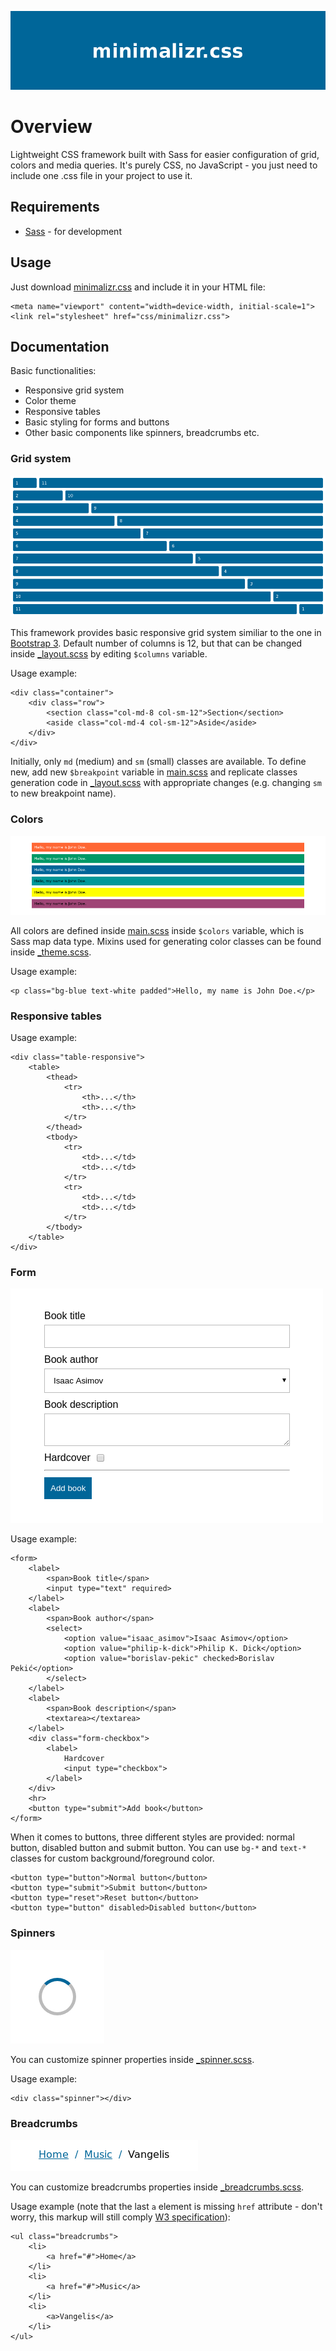 <p align="center">
	<img src="assets/logo.png" alt="minimalizr.css">
</p>

# Overview

Lightweight CSS framework built with Sass for easier configuration of grid, colors and media queries. It's purely CSS, no JavaScript - you just need to include one .css file in your project to use it.

## Requirements

- [Sass](https://sass-lang.com/) - for development

## Usage

Just download [minimalizr.css](css/minimalizr.css) and include it in your HTML file:

```
<meta name="viewport" content="width=device-width, initial-scale=1">
<link rel="stylesheet" href="css/minimalizr.css">
```

## Documentation

Basic functionalities:

- Responsive grid system
- Color theme
- Responsive tables
- Basic styling for forms and buttons
- Other basic components like spinners, breadcrumbs etc.

### Grid system

![Grid system](assets/grid.png)

This framework provides basic responsive grid system similiar to the one in [Bootstrap 3](https://getbootstrap.com/). Default number of columns is 12, but that can be changed inside [_layout.scss](sass/_layout.scss) by editing `$columns` variable.

Usage example:

```
<div class="container">
	<div class="row">
		<section class="col-md-8 col-sm-12">Section</section>
		<aside class="col-md-4 col-sm-12">Aside</aside>
	</div>
</div>
```

Initially, only `md` (medium) and `sm` (small) classes are available. To define new, add new `$breakpoint` variable in [main.scss](sass/main.scss) and replicate classes generation code in [_layout.scss](sass/_layout.scss) with appropriate changes (e.g. changing `sm` to new breakpoint name).

### Colors

![Colors](assets/colors.png)

All colors are defined inside [main.scss](sass/main.scss) inside `$colors` variable, which is Sass map data type. Mixins used for generating color classes can be found inside [_theme.scss](sass/_theme.scss).

Usage example:

```
<p class="bg-blue text-white padded">Hello, my name is John Doe.</p>
```

### Responsive tables

Usage example:

```
<div class="table-responsive">
	<table>
		<thead>
			<tr>
				<th>...</th>
				<th>...</th>
			</tr>
		</thead>
		<tbody>
			<tr>
				<td>...</td>
				<td>...</td>
			</tr>
			<tr>
				<td>...</td>
				<td>...</td>
			</tr>
		</tbody>
	</table>
</div>
```

### Form

![Form](assets/form.png)

Usage example:

```
<form>
	<label>
		<span>Book title</span>
		<input type="text" required>
	</label>
	<label>
		<span>Book author</span>
		<select>
			<option value="isaac_asimov">Isaac Asimov</option>
			<option value="philip-k-dick">Philip K. Dick</option>
			<option value="borislav-pekic" checked>Borislav Pekić</option>
		</select>
	</label>
	<label>
		<span>Book description</span>
		<textarea></textarea>
	</label>
	<div class="form-checkbox">
		<label>
			Hardcover
			<input type="checkbox">
		</label>
	</div>
	<hr>
	<button type="submit">Add book</button>
</form>
```

When it comes to buttons, three different styles are provided: normal button, disabled button and submit button. You can use `bg-*` and `text-*` classes for custom background/foreground color.

```
<button type="button">Normal button</button>
<button type="submit">Submit button</button>
<button type="reset">Reset button</button>
<button type="button" disabled>Disabled button</button>
```

### Spinners

![CSS spinner](assets/spinner.png)

You can customize spinner properties inside [_spinner.scss](sass/components/_spinner.scss).

Usage example:

```
<div class="spinner"></div>
```

### Breadcrumbs

![CSS breadcrumbs](assets/breadcrumbs.png)

You can customize breadcrumbs properties inside [_breadcrumbs.scss](sass/components/_breadcrumbs.scss).

Usage example (note that the last `a` element is missing `href` attribute - don't worry, this markup will still comply [W3 specification](https://www.w3.org/TR/2011/WD-html5-20110525/links.html#attr-hyperlink-href)):

```
<ul class="breadcrumbs">
	<li>
		<a href="#">Home</a>
	</li>
	<li>
		<a href="#">Music</a>
	</li>
	<li>
		<a>Vangelis</a>
	</li>
</ul>
```
